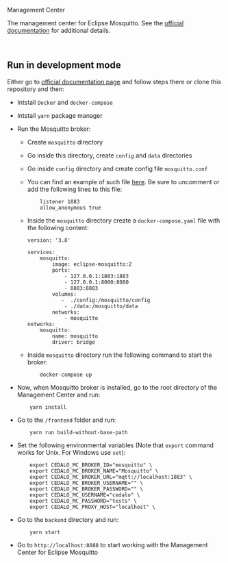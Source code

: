  Management Center

The management center for Eclipse Mosquitto. See the [official documentation](https://docs.cedalo.com/) for additional details.


<br/>


## Run in development mode

Either go to [official documentation page](https://docs.cedalo.com/management-center/2.4/installation/) and follow steps there or clone this repository and then:


* Intstall `Docker` and `docker-compose`
* Intstall `yarn` package manager


* Run the Mosquitto broker:
    * Create `mosquitto` directory
    * Go inside this directory, create `config` and `data` directories
    * Go inside `config` directory and create config file `mosquitto.conf`
    * You can find an example of such file [here](https://github.com/eclipse/mosquitto/blob/master/mosquitto.conf). Be sure to uncomment or add the following lines to this file:
        ```
            listener 1883
            allow_anonymous true
        ```

    * Inside the `mosquitto` directory create a `docker-compose.yaml` file with the following content:

        ```
        version: '3.8'

        services:
            mosquitto:
                image: eclipse-mosquitto:2
                ports:
                    - 127.0.0.1:1883:1883
                    - 127.0.0.1:8080:8080
                    - 8883:8883
                volumes:
                   -  ./config:/mosquitto/config
                    - ./data:/mosquitto/data
                networks:
                    - mosquitto
        networks:
            mosquitto:
                name: mosquitto
                driver: bridge
        ```

    * Inside `mosquitto` directory run the following command to start the broker:
        ```
            docker-compose up
        ```

* Now, when Mosquitto broker is installed, go to the root directory of the Management Center and run:

    ```
        yarn install
    ```

* Go to the `/frontend` folder and run:
    ```
        yarn run build-without-base-path
    ```

* Set the following environmental variables (Note that `export` command works for Unix. For Windows use `set`):
    ```
        export CEDALO_MC_BROKER_ID="mosquitto" \
        export CEDALO_MC_BROKER_NAME="Mosquitto" \
        export CEDALO_MC_BROKER_URL="mqtt://localhost:1883" \
        export CEDALO_MC_BROKER_USERNAME="" \
        export CEDALO_MC_BROKER_PASSWORD="" \
        export CEDALO_MC_USERNAME="cedalo" \
        export CEDALO_MC_PASSWORD="tests" \
        export CEDALO_MC_PROXY_HOST="localhost" \
    ```

* Go to the `backend` directory and run:
    ```
        yarn start
    ```


* Go to `http://localhost:8088` to start working with the Management Center for Eclipse Mosquitto
